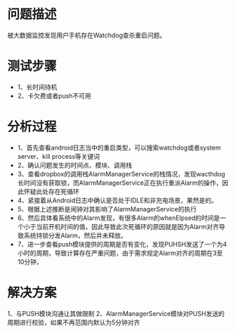 # 问题描述

被大数据监控发现用户手机存在Watchdog查杀重启问题。

# 测试步骤

* 1、长时间待机
* 2、卡欠费或者push不可用

# 分析过程

* 1、首先查看android日志当中的重启类型，可以搜索watchdog或者system server、kill process等关键词
* 2、确认问题发生的时间点、模块、调用栈
* 3、查看dropbox的调用栈AlarmManagerService的栈情况，发现wacthdog长时间没有获取锁，而AlarmManagerService正在执行重派Alarm的操作，因此怀疑此处存在死循环
* 4、紧接着从Android日志中确认是否处于IDLE和非充电场景，果然是的。
* 5、根据上述推断是闹钟对其影响了AlarmManagerService的执行
* 6、然后具体看系统中的Alarm发现，有很多Alarm的whenElpsed的时间是一个小于当前开机时间的值，因此导致此次死循环的原因就是因为Alarm对齐导致系统持锁分发Alarm，然后并未释放。
* 7、进一步查看push模块提供的周期是否有变化，发现PUHSH发送了一个为4小时的周期，导致计算存在严重问题，由于需求规定Alarm对齐的周期在3至10分钟，

# 解决方案

1、与PUSH模块沟通让其做限制
2、AlarmManagerService模块对PUSH发送的周期进行校验，如果不再范围内默认为5分钟对齐